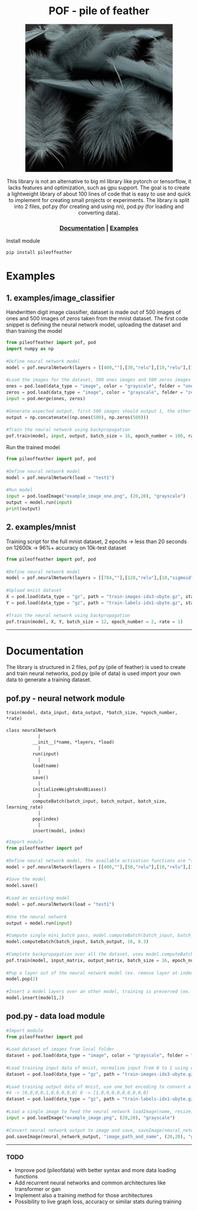 <div align="center">
<h1>POF - pile of feather</h1>
<img src="https://github.com/usedToBeTomas/pile-of-feather/blob/main/images/pof.png" width="400" height="400" />

This library is not an alternative to big ml library like pytorch or tensorflow, it lacks features and optimization, such as gpu support. The goal is to create a lightweight library of about 100 lines of code that is easy to use and quick to implement for creating small projects or experiments. The library is split into 2 files, pof.py (for creating and using nn), pod.py (for loading and converting data).

<h3>

[Documentation](https://github.com/usedToBeTomas/pile-of-feather#documentation) | [Examples](https://github.com/usedToBeTomas/pile-of-feather#examples)

</h3>

</div>

Install module
```cmd
pip install pileoffeather
```
# Examples
## 1. examples/image_classifier
Handwritten digit image classifier, dataset is made out of 500 images of ones and 500 images of zeros taken from the mnist dataset. The first code snippet is defining the neural network model, uploading the dataset and than training the model
```python
from pileoffeather import pof, pod
import numpy as np

#Define neural network model
model = pof.neuralNetwork(layers = [[400,""],[30,"relu"],[10,"relu"],[1,"sigmoid"]], name = "test1")

#Load the images for the dataset, 500 ones images and 500 zeros images
ones = pod.load(data_type = "image", color = "grayscale", folder = "ones", resize = (20,20))
zeros = pod.load(data_type = "image", color = "grayscale", folder = "zeros", resize = (20,20))
input = pod.merge(ones, zeros)

#Generate expected output, first 500 images should output 1, the other 500 0
output = np.concatenate((np.ones(500), np.zeros(500)))

#Train the neural network using backpropagation
pof.train(model, input, output, batch_size = 16, epoch_number = 100, rate = 0.6)
```
Run the trained model
```python
from pileoffeather import pof, pod

#Define neural network model
model = pof.neuralNetwork(load = "test1")

#Run model
input = pod.loadImage("example_image_one.png", (20,20), "grayscale")
output = model.run(input)
print(output)
```

## 2. examples/mnist
Training script for the full mnist dataset, 2 epochs -> less than 20 seconds on 12600k -> 96%+ accuracy on 10k-test dataset
```python
from pileoffeather import pof, pod

#Define neural network model
model = pof.neuralNetwork(layers = [[784,""],[128,"relu"],[10,"sigmoid"]], name = "mnist")

#Upload mnist dataset
X = pod.load(data_type = "gz", path = "train-images-idx3-ubyte.gz", start_index = 16, input_number = 784, divide = 255)
Y = pod.load(data_type = "gz", path = "train-labels-idx1-ubyte.gz", start_index = 8, one_hot = 10)

#Train the neural network using backpropagation
pof.train(model, X, Y, batch_size = 12, epoch_number = 2, rate = 1)
```

---

# Documentation
The library is structured in 2 files, pof.py (pile of feather) is used to create and train neural networks, pod.py (pile of data) is used import your own data to generate a training dataset.
## pof.py - neural network module
```
train(model, data_input, data_output, *batch_size, *epoch_number, *rate)

class neuralNetwork
            |
          __init__(*name, *layers, *load)
            |
          run(input)
            |
          load(name)
            |
          save()
            |
          initializeWeightsAndBiases()
            |
          computeBatch(batch_input, batch_output, batch_size, learning_rate)
            |
          pop(index)
            |
          insert(model, index)
```


```python
#Import module
from pileoffeather import pof

#Define neural network model, the available activation functions are "sigmoid","relu","leakyRelu"
model = pof.neuralNetwork(layers = [[400,""],[50,"relu"],[10,"relu"],[1,"sigmoid"]], name = "test1")

#Save the model
model.save()

#Load an exsisting model
model = pof.neuralNetwork(load = "test1")

#Use the neural network
output = model.run(input)

#Compute single mini_batch pass, model.computeBatch(batch_input, batch_output, batch_size, learning_rate)
model.computeBatch(batch_input, batch_output, 16, 0.3)

#Complete backpropagation over all the dataset, uses model.computeBatch in a loop
pof.train(model, input_matrix, output_matrix, batch_size = 16, epoch_number = 100, rate = 0.03)

#Pop a layer out of the neural network model (ex. remove layer at index 2)
model.pop(2)

#Insert a model layers over an other model, training is preserved (ex. at index 2)
model.insert(model1,2)
```

## pod.py - data load module

```python
#Import module
from pileoffeather import pod

#Load dataset of images from local folder
dataset = pod.load(data_type = "image", color = "grayscale", folder = "folder_name_containing_all_images", resize = (20,20))

#Load training input data of mnist, normalize input from 0 to 1 using divide = 255
dataset = pod.load(data_type = "gz", path = "train-images-idx3-ubyte.gz", start_index = 16, input_number = 784, divide = 255)

#Load training output data of mnist, use one_hot encoding to convert a decimal number to an array
#4 -> [0,0,0,0,1,0,0,0,0,0] 0 -> [1,0,0,0,0,0,0,0,0,0]
dataset = pod.load(data_type = "gz", path = "train-labels-idx1-ubyte.gz", start_index = 8, one_hot = 10)

#Load a single image to feed the neural network loadImage(name, resize, color)
input = pod.loadImage("example_image.png", (20,20), "grayscale")

#Convert neural network output to image and save, saveImage(neural_network_output, image_path, resize, color)
pod.saveImage(neural_network_output, "image_path_and_name", (20,20), "grayscale")
```

---

### TODO
- Improve pod (pileofdata) with better syntax and more data loading functions
- Add recurrent neural networks and common architectures like transformer or gan
- Implement also a training method for those architectures
- Possibility to live graph loss, accuracy or similar stats during training
